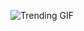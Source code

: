 
<!-- GIF_SECTION -->
![Trending GIF](https://media4.giphy.com/media/v1.Y2lkPThiYjIxNzcybWt1YXlwcnd3aHYzemNqcDNpOXIya3cyb3kwZ2JycHg1MDR6bmJkayZlcD12MV9naWZzX3NlYXJjaCZjdD1n/WV5g8itc5RnCL3eQ8v/giphy.gif)
<!-- END_GIF_SECTION -->
